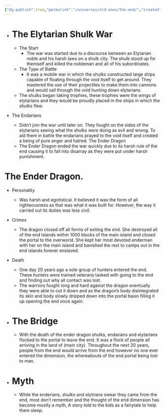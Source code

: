 ```yaml
---
{"dg-publish":true,"permalink":"/universes/old-ones/the-end/","created":"2024-06-26T10:37:42.514-08:00","updated":"2024-06-18T11:53:25.153-08:00"}
---
```


- # The Elytarian Shulk War
    - The Start
	    - The war was started due to a discourse between an Elytarian noble and his harsh laws on a shulk city. The shulk stood up for themself and killed the nobleman and all of his subordinates. 
    - The Type of Battle
	    - It was a mobile war in which the shulks constructed large ships capable of floating through the void itself to get around. They mastered the use of their projectiles to make them into cannons and would sail through the void hunting down elytarians.
    - The shulks began taking trophies, these trophies were the wings of elytarians and they would be proudly placed in the ships in which the shulks flew.
    
- The Endarians
    - Didn’t join the war until later on. They fought on the sides of the elytarians seeing what the shulks were doing as evil and wrong. To aid them in battle the endarians prayed to the void itself and created a being of pure anger and hatred. The Ender Dragon
    - The Ender Dragon ended the war quickly due to its harsh rule of the end causing it to fall into disarray as they were put under harsh punishment.
#  The Ender Dragon.
- Personality
    - Was harsh and egotistical. It believed it was the form of all righteousness as that was what it was built for. However, the way it carried out its duties was less civil.
-  Crimes
    - The dragon closed off all forms of exiting the end. She destroyed all of the end islands within 1000 blocks of the main island and closed the portal to the overworld. She kept her most devoted enderman with her on the main island and banished the rest to camps out in the end islands forever enslaved.

- Death
    - One day 20 years ago a sole group of hunters entered the end. These hunters were trained veterans tasked with going to the end and finding out why all contact was lost.
	- The warriors fought long and hard against the dragon eventually they were able to cut it down and as the dragon’s body disintegrated its skin and body slowly dripped down into the portal basin filling it up opening the end once again.
    

- # The Bridge
    - With the death of the ender dragon shulks, endarians and elytarians flocked to the portal to leave the end. It was a flock of people all arriving in the land of (main city). Throughout the next 20 years, people from the end would arrive from the end however no one ever entered the dimension, the whereabouts of the end portal being lost to man.   
    

- # Myth
    - While the enderians, shulks and elytrians swear they came from the end, most don’t remember and the thought of the end dimension has become mostly a myth, A story told to the kids as a fairytale to help them sleep.